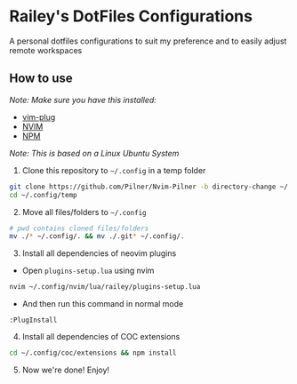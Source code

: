 # Railey's DotFiles Configurations

A personal dotfiles configurations to suit my preference
and to easily adjust remote workspaces

## How to use

*Note: Make sure you have this installed:*

- [vim-plug](https://github.com/junegunn/vim-plug)
- [NVIM](https://github.com/neovim/neovim/wiki/Installing-Neovim)
- [NPM](https://www.npmjs.com/package/npm)

*Note: This is based on a Linux Ubuntu System*

1. Clone this repository to `~/.config` in a temp folder

```bash
git clone https://github.com/Pilner/Nvim-Pilner -b directory-change ~/.config/temp
cd ~/.config/temp
```

2. Move all files/folders to `~/.config`
```bash
# pwd contains cloned files/folders
mv ./* ~/.config/. && mv ./.git* ~/.config/.
```

3. Install all dependencies of neovim plugins
  - Open `plugins-setup.lua` using nvim
```bash
nvim ~/.config/nvim/lua/railey/plugins-setup.lua
```
  - And then run this command in normal mode
```vim
:PlugInstall
```

4. Install all dependencies of COC extensions
```bash
cd ~/.config/coc/extensions && npm install
```

5. Now we're done! Enjoy!
